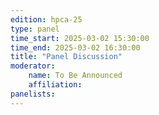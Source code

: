```yaml
---
edition: hpca-25
type: panel
time_start: 2025-03-02 15:30:00
time_end: 2025-03-02 16:30:00
title: "Panel Discussion"
moderator:
    name: To Be Announced
    affiliation: 
panelists:
---
```


